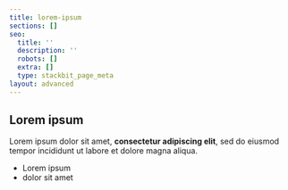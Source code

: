 ```yaml
---
title: lorem-ipsum
sections: []
seo:
  title: ''
  description: ''
  robots: []
  extra: []
  type: stackbit_page_meta
layout: advanced
---
```

## Lorem ipsum

Lorem ipsum dolor sit amet, **consectetur adipiscing elit**, sed do eiusmod tempor incididunt ut labore et dolore magna aliqua.

- Lorem ipsum
- dolor sit amet